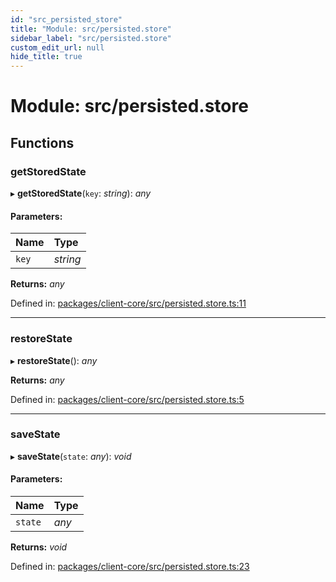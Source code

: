 ```yaml
---
id: "src_persisted_store"
title: "Module: src/persisted.store"
sidebar_label: "src/persisted.store"
custom_edit_url: null
hide_title: true
---
```


# Module: src/persisted.store

## Functions

### getStoredState

▸ **getStoredState**(`key`: *string*): *any*

#### Parameters:

| Name | Type |
| :------ | :------ |
| `key` | *string* |

**Returns:** *any*

Defined in: [packages/client-core/src/persisted.store.ts:11](https://github.com/xr3ngine/xr3ngine/blob/2d83606b6/packages/client-core/src/persisted.store.ts#L11)

___

### restoreState

▸ **restoreState**(): *any*

**Returns:** *any*

Defined in: [packages/client-core/src/persisted.store.ts:5](https://github.com/xr3ngine/xr3ngine/blob/2d83606b6/packages/client-core/src/persisted.store.ts#L5)

___

### saveState

▸ **saveState**(`state`: *any*): *void*

#### Parameters:

| Name | Type |
| :------ | :------ |
| `state` | *any* |

**Returns:** *void*

Defined in: [packages/client-core/src/persisted.store.ts:23](https://github.com/xr3ngine/xr3ngine/blob/2d83606b6/packages/client-core/src/persisted.store.ts#L23)
